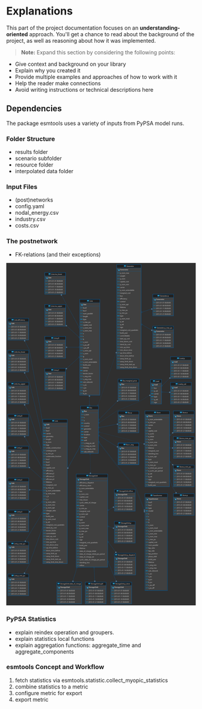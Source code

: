 # Explanations

This part of the project documentation focuses on an
**understanding-oriented** approach. You'll get a
chance to read about the background of the project,
as well as reasoning about how it was implemented.

> **Note:** Expand this section by considering the
> following points:

- Give context and background on your library
- Explain why you created it
- Provide multiple examples and approaches of how
    to work with it
- Help the reader make connections
- Avoid writing instructions or technical descriptions
    here


## Dependencies

The package esmtools uses a variety of inputs from PyPSA model runs.

### Folder Structure

* results folder
* scenario subfolder
* resource folder
* interpolated data folder

### Input Files

* (post)networks
* config.yaml
* nodal_energy.csv
* industry.csv
* costs.csv

### The postnetwork

* FK-relations (and their exceptions)


![postnetwork scheme](../assets/postnetwork.png)

### PyPSA Statistics

* explain reindex operation and groupers.
* explain statistics local functions
* explain aggregation functions: aggregate_time and aggregate_components

### esmtools Concept and Workflow

1. fetch statistics via esmtools.statistic.collect_myopic_statistics
2. combine statistics to a metric
3. configure metric for export
4. export metric
